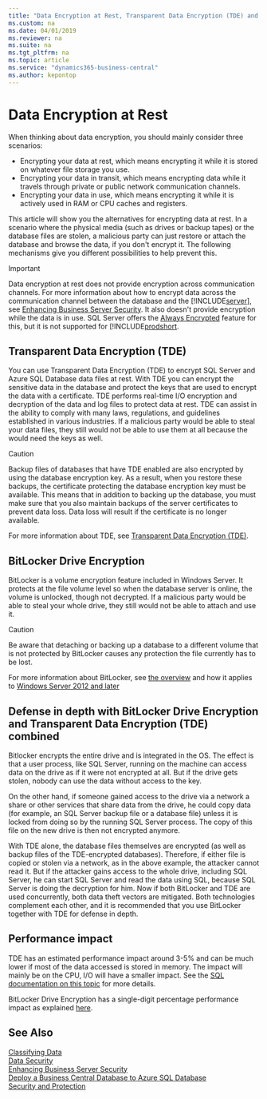 ```yaml
---
title: "Data Encryption at Rest, Transparent Data Encryption (TDE) and BitLocker"
ms.custom: na
ms.date: 04/01/2019
ms.reviewer: na
ms.suite: na
ms.tgt_pltfrm: na
ms.topic: article
ms.service: "dynamics365-business-central"
ms.author: kepontop
---
```


# Data Encryption at Rest
When thinking about data encryption, you should mainly consider three scenarios:

- Encrypting your data at rest, which means encrypting it while it is stored on whatever file storage you use.
- Encrypting your data in transit, which means encrypting data while it travels through private or public network communication channels.
- Encrypting your data in use, which means encrypting it while it is actively used in RAM or CPU caches and registers.

This article will show you the alternatives for encrypting data at rest. In a scenario where the physical media (such as drives or backup tapes) or the database files are stolen, a malicious party can just restore or attach the database and browse the data, if you don't encrypt it. The following mechanisms give you different possibilities to help prevent this.

> [!IMPORTANT]
> Data encryption at rest does not provide encryption across communication channels. For more information about how to encrypt data across the communication channel between the database and the [!INCLUDE[server](../developer/includes/server.md)], see [Enhancing Business Server Security](enhancing-server-instance-security.md). It also doesn't provide encryption while the data is in use. SQL Server offers the [Always Encrypted](https://docs.microsoft.com/de-de/sql/relational-databases/security/encryption/always-encrypted-database-engine?view=sqlallproducts-allversions) feature for this, but it is not supported for [!INCLUDE[prodshort](../developer/includes/prodshort.md).

## Transparent Data Encryption (TDE)

You can use Transparent Data Encryption (TDE) to encrypt SQL Server and Azure SQL Database data files at rest. With TDE you can encrypt the sensitive data in the database and protect the keys that are used to encrypt the data with a certificate. TDE performs real-time I/O encryption and decryption of the data and log files to protect data at rest. TDE can assist in the ability to comply with many laws, regulations, and guidelines established in various industries. If a malicious party would be able to steal your data files, they still would not be able to use them at all because the would need the keys as well.

> [!CAUTION]
> Backup files of databases that have TDE enabled are also encrypted by using the database encryption key. As a result, when you restore these backups, the certificate protecting the database encryption key must be available. This means that in addition to backing up the database, you must make sure that you also maintain backups of the server certificates to prevent data loss. Data loss will result if the certificate is no longer available.

For more information about TDE, see [Transparent Data Encryption (TDE)](https://docs.microsoft.com/en-us/sql/relational-databases/security/encryption/transparent-data-encryption).

## BitLocker Drive Encryption

BitLocker is a volume encryption feature included in Windows Server. It protects at the file volume level so when the database server is online, the volume is unlocked, though not decrypted. If a malicious party would be able to steal your whole drive, they still would not be able to attach and use it.

> [!CAUTION]
> Be aware that detaching or backing up a database to a different volume that is not protected by BitLocker causes any protection the file currently has to be lost.


For more information about BitLocker, see [the overview](https://docs.microsoft.com/en-us/windows/security/information-protection/bitlocker/bitlocker-overview) and how it applies to [Windows Server 2012 and later](https://docs.microsoft.com/en-us/windows/security/information-protection/bitlocker/bitlocker-how-to-deploy-on-windows-server) 

## Defense in depth with BitLocker Drive Encryption and Transparent Data Encryption (TDE) combined

Bitlocker encrypts the entire drive and is integrated in the OS. The effect is that a user process, like SQL Server, running on the machine can access data on the drive as if it were not encrypted at all. But if the drive gets stolen, nobody can use the data without access to the key.

On the other hand, if someone gained access to the drive via a network a share or other services that share data from the drive, he could copy data (for example, an SQL Server backup file or a database file) unless it is locked from doing so by the running SQL Server process. The copy of this file on the new drive is then not encrypted anymore.

With TDE alone, the database files themselves are encrypted (as well as backup files of the TDE-encrypted databases). Therefore, if either file is copied or stolen via a network, as in the above example, the attacker cannot read it. But if the attacker gains access to the whole drive, including SQL Server, he can start SQL Server and read the data using SQL, because SQL Server is doing the decryption for him. Now if both BitLocker and TDE are used concurrently, both data theft vectors are mitigated.
Both technologies complement each other, and it is recommended that you use BitLocker together with TDE for defense in depth.

## Performance impact

TDE has an estimated performance impact around 3-5% and can be much lower if most of the data accessed is stored in memory. The impact will mainly be on the CPU, I/O will have a smaller impact. See the [SQL documentation on this topic](https://docs.microsoft.com/en-us/previous-versions/sql/sql-server-2008/cc278098(v=sql.100)#_Toc189384687) for more details.

BitLocker Drive Encryption has a single-digit percentage performance impact as explained [here](https://docs.microsoft.com/en-us/windows/security/information-protection/bitlocker/bitlocker-deployment-and-administration-faq#is-there-a-noticeable-performance-impact-when-bitlocker-is-enabled-on-a-computer).

## See Also  
 [Classifying Data](../developer/devenv-classifying-data.md)   
 [Data Security](data-security.md)  
 [Enhancing Business Server Security](enhancing-server-instance-security.md)   
 [Deploy a Business Central Database to Azure SQL Database](../deployment/deploy-database-azure-sql-database.md)  
[Security and Protection](security-and-protection.md)  
